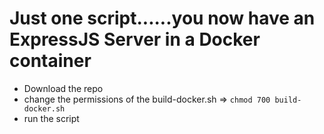 # Just one script......you now have an ExpressJS Server in a Docker container
- Download the repo
- change the permissions of the build-docker.sh => ```chmod 700 build-docker.sh```
- run the script

